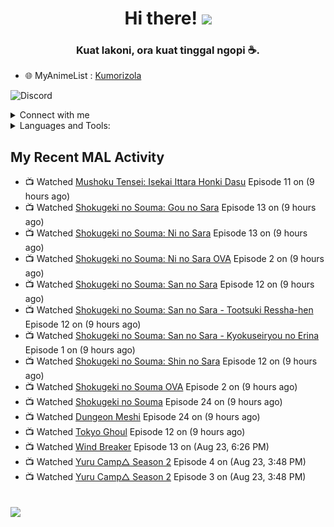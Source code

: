 <h1 align="center">Hi there! <img src="https://media.giphy.com/media/hvRJCLFzcasrR4ia7z/giphy.gif" width="25px"> </h1>
<h3 align="center">Kuat lakoni, ora kuat tinggal ngopi ☕.</h3>

- 🌐 MyAnimeList : [Kumorizola](https://myanimelist.net/animelist/Kumorizola)

![Discord](https://discord.c99.nl/widget/theme-3/761213268009943051.png)
<details>
      <summary>Connect with me</summary>
    <p align="left">
        <a href="https://www.instagram.com/kumorizola/" target="blank"><img align="center"
                src="https://raw.githubusercontent.com/rahuldkjain/github-profile-readme-generator/master/src/images/icons/Social/instagram.svg"
                alt="kumorizola" height="30" width="40" /></a>
        <a href="https://discord.com" target="blank"><img align="center"
                src="https://raw.githubusercontent.com/rahuldkjain/github-profile-readme-generator/master/src/images/icons/Social/discord.svg"
                alt="Kumori#5882" height="30" width="40" /></a>
    </p>
</details>

<details>
    <summary align="left">Languages and Tools:</summary>
<p align="left">
      <a href="https://www.w3schools.com/css/" target="_blank">
        <img src="https://raw.githubusercontent.com/devicons/devicon/master/icons/css3/css3-original-wordmark.svg"
            alt="css3" width="40" height="40" /> </a> <a href="https://www.w3.org/html/" target="_blank"> <img
            src="https://raw.githubusercontent.com/devicons/devicon/master/icons/html5/html5-original-wordmark.svg"
            alt="html5" width="40" height="40" /> </a> <a href="https://www.java.com" target="_blank"> <img
            src="https://raw.githubusercontent.com/devicons/devicon/master/icons/java/java-original.svg" alt="java"
            width="40" height="40" /> </a> <a href="https://developer.mozilla.org/en-US/docs/Web/JavaScript"
            target="_blank"> <img
            src="https://raw.githubusercontent.com/devicons/devicon/master/icons/javascript/javascript-original.svg"
            alt="javascript" width="40" height="40" /> </a> <a href="https://nodejs.org" target="_blank"> <img
            src="https://raw.githubusercontent.com/devicons/devicon/master/icons/nodejs/nodejs-original-wordmark.svg"
            alt="nodejs" width="40" height="40" /> </a> <a href="https://www.python.org" target="_blank"> <img
            src="https://raw.githubusercontent.com/devicons/devicon/master/icons/python/python-original.svg"
            alt="python" width="40" height="40" /> </a> <a href="https://www.typescriptlang.org/" target="_blank"> <img
            src="https://raw.githubusercontent.com/devicons/devicon/master/icons/typescript/typescript-original.svg" 
            alt="typescript" width="40" height="40" /> </a> <a href="https://www.photoshop.com/en" target="_blank"> <img
            src="https://upload.wikimedia.org/wikipedia/commons/a/af/Adobe_Photoshop_CC_icon.svg" alt="photoshop" width="40" height="40"/> </a>
            <a href="https://www.adobe.com/products/premiere.html" target="_blank"> <img
            src="https://upload.wikimedia.org/wikipedia/commons/4/40/Adobe_Premiere_Pro_CC_icon.svg" alt="Premiere pro" width="40" height="40"/> </a>
            <a href="https://www.adobe.com/in/products/illustrator.html" target="_blank"> <img 
            src="https://upload.wikimedia.org/wikipedia/commons/f/fb/Adobe_Illustrator_CC_icon.svg" alt="illustrator" width="40" height="40"/> </a>
      
 </details>
 
 <h2> My Recent MAL Activity</h2>
<!-- MAL_ACTIVITY:start -->

- 📺 Watched [Mushoku Tensei: Isekai Ittara Honki Dasu](https://MyAnimeList.net/anime.php?id=39535) Episode 11 on (9 hours ago)
- 📺 Watched [Shokugeki no Souma: Gou no Sara](https://MyAnimeList.net/anime.php?id=40902) Episode 13 on (9 hours ago)
- 📺 Watched [Shokugeki no Souma: Ni no Sara](https://MyAnimeList.net/anime.php?id=32282) Episode 13 on (9 hours ago)
- 📺 Watched [Shokugeki no Souma: Ni no Sara OVA](https://MyAnimeList.net/anime.php?id=34480) Episode 2 on (9 hours ago)
- 📺 Watched [Shokugeki no Souma: San no Sara](https://MyAnimeList.net/anime.php?id=35788) Episode 12 on (9 hours ago)
- 📺 Watched [Shokugeki no Souma: San no Sara - Tootsuki Ressha-hen](https://MyAnimeList.net/anime.php?id=36949) Episode 12 on (9 hours ago)
- 📺 Watched [Shokugeki no Souma: San no Sara - Kyokuseiryou no Erina](https://MyAnimeList.net/anime.php?id=36962) Episode 1 on (9 hours ago)
- 📺 Watched [Shokugeki no Souma: Shin no Sara](https://MyAnimeList.net/anime.php?id=39940) Episode 12 on (9 hours ago)
- 📺 Watched [Shokugeki no Souma OVA](https://MyAnimeList.net/anime.php?id=31327) Episode 2 on (9 hours ago)
- 📺 Watched [Shokugeki no Souma](https://MyAnimeList.net/anime.php?id=28171) Episode 24 on (9 hours ago)
- 📺 Watched [Dungeon Meshi](https://MyAnimeList.net/anime.php?id=52701) Episode 24 on (9 hours ago)
- 📺 Watched [Tokyo Ghoul](https://MyAnimeList.net/anime.php?id=22319) Episode 12 on (9 hours ago)
- 📺 Watched [Wind Breaker](https://MyAnimeList.net/anime.php?id=54900) Episode 13 on (Aug 23, 6:26 PM)
- 📺 Watched [Yuru Camp△ Season 2](https://MyAnimeList.net/anime.php?id=38474) Episode 4 on (Aug 23, 3:48 PM)
- 📺 Watched [Yuru Camp△ Season 2](https://MyAnimeList.net/anime.php?id=38474) Episode 3 on (Aug 23, 3:48 PM)

<!-- MAL_ACTIVITY:end -->

  
<h2 align="left"> <img src="https://media.discordapp.net/attachments/918405470073520168/919220018355523584/ezgif.com-gif-maker_1.gif">
